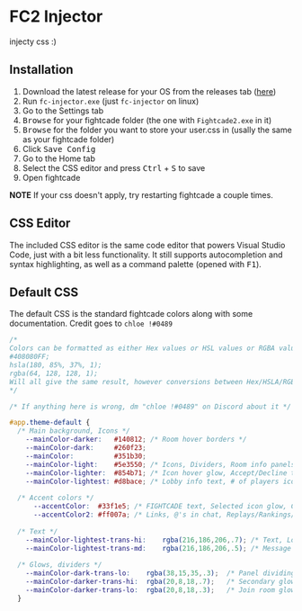 # FC2 Injector

injecty css :)

## Installation

1. Download the latest release for your OS from the releases tab ([here](https://github.com/fooooooooooooooo/fc-injector/releases/latest))
2. Run `fc-injector.exe` (just `fc-injector` on linux)
3. Go to the Settings tab
4. <kbd>Browse</kbd> for your fightcade folder (the one with `Fightcade2.exe` in it)
5. <kbd>Browse</kbd> for the folder you want to store your user.css in (usally the same as your fightcade folder)
6. Click <kbd>Save Config</kbd>
7. Go to the Home tab
8. Select the CSS editor and press <kbd>Ctrl</kbd> + <kbd>S</kbd> to save
9. Open fightcade

**NOTE**
If your css doesn't apply, try restarting fightcade a couple times.

## CSS Editor

The included CSS editor is the same code editor that powers Visual Studio Code, just with a bit less functionality. It still supports autocompletion and syntax highlighting, as well as a command palette (opened with <kbd>F1</kbd>).

## Default CSS

The default CSS is the standard fightcade colors along with some documentation. Credit goes to `chloe !#0489`

```css
/* 
Colors can be formatted as either Hex values or HSL values or RGBA values,
#408080FF;
hsla(180, 85%, 37%, 1);
rgba(64, 128, 128, 1);
Will all give the same result, however conversions between Hex/HSLA/RGBA wont be 100% accurate
*/

/* If anything here is wrong, dm "chloe !#0489" on Discord about it */

#app.theme-default {
  /* Main background, Icons */
    --mainColor-darker:   #140812; /* Room hover borders */
    --mainColor-dark:     #260f23;
    --mainColor:          #351b30;
    --mainColor-light:    #5e3550; /* Icons, Dividers, Room info panels */
    --mainColor-lighter:  #854b71; /* Icon hover glow, Accept/Decline text */
    --mainColor-lightest: #d8bace; /* Lobby info text, # of players icon */
  
  /* Accent colors */
      --accentColor:  #33f1e5; /* FIGHTCADE text, Selected icon glow, Challange text */
      --accentColor2: #ff007a; /* Links, @'s in chat, Replays/Rankings/Events/Profile text */
  
  /* Text */
    --mainColor-lightest-trans-hi:    rgba(216,186,206,.7); /* Text, Lobby name */
    --mainColor-lightest-trans-md:    rgba(216,186,206,.5); /* Message times, Test Game text, Clear Filters text, Next/Previous Page text*/
  
  /* Glows, dividers */
    --mainColor-dark-trans-lo:    rgba(38,15,35,.3);  /* Panel dividing glow, Main glow on room join hover*/
    --mainColor-darker-trans-hi:  rgba(20,8,18,.7);   /* Secondary glow on room join hover*/
    --mainColor-darker-trans-lo:  rgba(20,8,18,.3);   /* Join room glow, Lobby chat box glow, Challange message box */
  }
```
